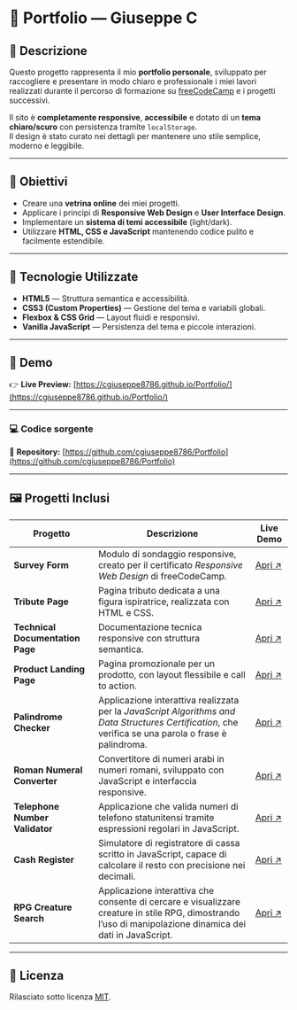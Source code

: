 # 💼 Portfolio — Giuseppe C

## 📖 Descrizione

Questo progetto rappresenta il mio **portfolio personale**, sviluppato per raccogliere e presentare in modo chiaro e professionale i miei lavori realizzati durante il percorso di formazione su [freeCodeCamp](https://www.freecodecamp.org/) e i progetti successivi.

Il sito è **completamente responsive**, **accessibile** e dotato di un **tema chiaro/scuro** con persistenza tramite `localStorage`.  
Il design è stato curato nei dettagli per mantenere uno stile semplice, moderno e leggibile.

---

## 🧠 Obiettivi

- Creare una **vetrina online** dei miei progetti.  
- Applicare i principi di **Responsive Web Design** e **User Interface Design**.  
- Implementare un **sistema di temi accessibile** (light/dark).  
- Utilizzare **HTML, CSS e JavaScript** mantenendo codice pulito e facilmente estendibile.  

---

## 🧰 Tecnologie Utilizzate

- **HTML5** — Struttura semantica e accessibilità.  
- **CSS3 (Custom Properties)** — Gestione del tema e variabili globali.  
- **Flexbox & CSS Grid** — Layout fluidi e responsivi.  
- **Vanilla JavaScript** — Persistenza del tema e piccole interazioni.

---

## 🚀 Demo

👉 **Live Preview:** [https://cgiuseppe8786.github.io/Portfolio/](https://cgiuseppe8786.github.io/Portfolio/)

---

### 💻 Codice sorgente

📂 **Repository:** [https://github.com/cgiuseppe8786/Portfolio](https://github.com/cgiuseppe8786/Portfolio)

---

## 🖼️ Progetti Inclusi

| Progetto | Descrizione | Live Demo |
|-----------|--------------|-----------|
| **Survey Form** | Modulo di sondaggio responsive, creato per il certificato *Responsive Web Design* di freeCodeCamp. | [Apri ↗](https://cgiuseppe8786.github.io/SurveyForm/) |
| **Tribute Page** | Pagina tributo dedicata a una figura ispiratrice, realizzata con HTML e CSS. | [Apri ↗](https://cgiuseppe8786.github.io/TributePage/) |
| **Technical Documentation Page** | Documentazione tecnica responsive con struttura semantica. | [Apri ↗](https://cgiuseppe8786.github.io/TechnicalDocumentation/) |
| **Product Landing Page** | Pagina promozionale per un prodotto, con layout flessibile e call to action. | [Apri ↗](https://cgiuseppe8786.github.io/ProductLanding/) |
| **Palindrome Checker** | Applicazione interattiva realizzata per la *JavaScript Algorithms and Data Structures Certification*, che verifica se una parola o frase è palindroma. | [Apri ↗](https://cgiuseppe8786.github.io/PalindromeChecker/) |
| **Roman Numeral Converter** | Convertitore di numeri arabi in numeri romani, sviluppato con JavaScript e interfaccia responsive. | [Apri ↗](https://cgiuseppe8786.github.io/RomanNumeralConverter/) |
| **Telephone Number Validator** | Applicazione che valida numeri di telefono statunitensi tramite espressioni regolari in JavaScript. | [Apri ↗](https://cgiuseppe8786.github.io/TelephoneNumberValidator/) |
| **Cash Register** | Simulatore di registratore di cassa scritto in JavaScript, capace di calcolare il resto con precisione nei decimali. | [Apri ↗](https://cgiuseppe8786.github.io/CashRegister/) |
| **RPG Creature Search** | Applicazione interattiva che consente di cercare e visualizzare creature in stile RPG, dimostrando l’uso di manipolazione dinamica dei dati in JavaScript. | [Apri ↗](https://cgiuseppe8786.github.io/RPG_CreatureSearch/) |

---

## 🧾 Licenza

Rilasciato sotto licenza [MIT](LICENSE).
